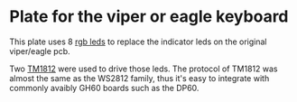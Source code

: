 # Plate for the viper or eagle keyboard

This plate uses 8 [rgb leds](https://item.szlcsc.com/391391.html) to replace the 
indicator leds on the original viper/eagle pcb.

Two [TM1812](https://item.szlcsc.com/62468.html) were used to drive those leds. The 
protocol of TM1812 was almost the same as the WS2812 family, thus it's easy to integrate
with commonly avaibly GH60 boards such as the DP60.
